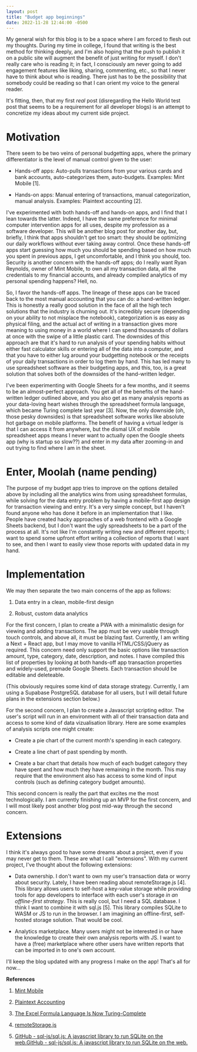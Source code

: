 ```yaml
---
layout: post
title: "Budget app beginnings"
date: 2022-11-28 12:44:00 -0500
---
```


My general wish for this blog is to be a space where I am forced to flesh out my thoughts. During my time in college, I found that writing is the best method for thinking deeply, and I'm also hoping that the push to publish it on a public site will augment the benefit of just writing for myself. I don't really care who is reading it; in fact, I consciously am never going to add engagement features like liking, sharing, commenting, etc., so that I never have to think about who is reading. There just has to be the possibility that somebody could be reading so that I can orient my voice to the general reader.

It's fitting, then, that my first *real* post (disregarding the Hello World test post that seems to be a requirement for all developer blogs) is an attempt to concretize my ideas about my current side project.

# Motivation

There seem to be two veins of personal budgetting apps, where the primary differentiator is the level of manual control given to the user:

- Hands-off apps: Auto-pulls transactions from your various cards and bank accounts, auto-categorizes them, auto-budgets. Examples: Mint Mobile [1].

- Hands-on apps: Manual entering of transactions, manual categorization, manual analysis. Examples: Plaintext accounting [2].

I've experimented with both hands-off and hands-on apps, and I find that I lean towards the latter. Indeed, I have the same preference for minimal computer intervention apps for all uses, despite my profession as a software developer. This will be another blog post for another day, but, briefly, I think that apps shouldn't get too smart: they should be optimizing our daily workflows without ever taking away control. Once these hands-off apps start guessing how much you should be spending based on how much you spent in previous apps, I get uncomfortable, and I think you should, too. Security is another concern with the hands-off apps; do I really want Ryan Reynolds, owner of Mint Mobile, to own all my transaction data, all the credentials to my financial accounts, and already compiled analytics of my personal spending happens? Hell, no.

So, I favor the hands-off apps. The lineage of these apps can be traced back to the most manual accounting that you can do: a hand-written ledger. This is honestly a really good solution in the face of all the high tech solutions that the industry is churning out. It's incredibly secure (depending on your ability to not misplace the notebook), categorization is as easy as physical filing, and the actual act of writing in a transaction gives more meaning to using money in a world where I can spend thousands of dollars at once with the swipe of a little plastic card. The downsides of this approach are that it's hard to run analysis of your spending habits without either fast calculator skills or entering all of the data into a computer, and that you have to either lug around your budgetting notebook or the receipts of your daily transactions in order to log them by hand. This has led many to use spreadsheet software as their budgeting apps, and this, too, is a great solution that solves both of the downsides of the hand-written ledger.

I've been experimenting with Google Sheets for a few months, and it seems to be an almost-perfect approach. You get all of the benefits of the hand-written ledger outlined above, and you also get as many analysis reports as your data-loving heart wishes through the spreadsheet formula language, which became Turing complete last year [3]. Now, the only downside (oh, those pesky downsides) is that spreadsheet software works like absolute hot garbage on mobile platforms. The benefit of having a virtual ledger is that I can access it from anywhere, but the dismal UX of mobile spreadsheet apps means I never want to actually open the Google sheets app (why is startup so slow??) and enter in my data after zooming-in and out trying to find where I am in the sheet.

# Enter, Moolah (name pending)

The purpose of my budget app tries to improve on the options detailed above by including all the analytics wins from using spreadsheet formulas, while solving for the data entry problem by having a mobile-first app design for transaction viewing and entry. It's a very simple concept, but I haven't found anyone who has done it before in an implementation that I like. People have created hacky approaches of a web frontend with a Google Sheets backend, but I don't want the ugly spreadsheets to be a part of the process at all. It's not like I'm constantly writing new and different reports; I want to spend some upfront effort writing a collection of reports that I want to see, and then I want to easily view those reports with updated data in my hand.

# Implementation

We may then separate the two main concerns of the app as follows:

1. Data entry in a clean, mobile-first design

2. Robust, custom data analytics

For the first concern, I plan to create a PWA with a minimalistic design for viewing and adding transactions. The app must be very usable through touch controls, and above all, it must be blazing fast. Currently, I am writing a Next + React app, but I may move to vanilla HTML/CSS/jQuery as required. This concern need only support the basic options like transaction amount, type, category, date, description, and notes. I have compiled this list of properties by looking at both hands-off app transaction properties and widely-used, premade Google Sheets. Each transaction should be editable and deleteable.

(This obviously requires some kind of data storage strategy. Currently, I am using a Supabase PostgreSQL database for all users, but I will detail future plans in the extensions section below.)

For the second concern, I plan to create a Javascript scripting editor. The user's script will run in an environment with all of their transaction data and access to some kind of data vizualisation library. Here are some examples of analysis scripts one might create:

- Create a pie chart of the current month's spending in each category.

- Create a line chart of past spending by month.

- Create a bar chart that details how much of each budget category they have spent and how much they have remaining in the month. This may require that the environment also has access to some kind of input controls (such as defining category budget amounts).

This second concern is really the part that excites me the most technologically. I am currently finishing up an MVP for the first concern, and I will most likely post another blog post mid-way through the second concern.

# Extensions

I think it's always good to have some dreams about a project, even if you may never get to them. These are what I call "extensions". With my current project, I've thought about the following extensions:

- Data ownership. I don't want to own my user's transaction data or worry about security. Lately, I have been reading about remoteStorage.js [4]. This library allows users to self-host a key-value storage while providing tools for app developers to interface with each user's storage *in an offline-first strategy*. This is really cool, but I need a SQL database. I think I want to combine it with sql.js [5]. This library compiles SQLite to WASM or JS to run in the browser. I am imagining an offline-first, self-hosted storage solution. That would be cool.

- Analytics marketplace. Many users might not be interested in or have the knowledge to create their own analysis reports with JS. I want to have a (free) marketplace where other users have written reports that can be imported in to one's own account.



I'll keep the blog updated with any progress I make on the app! That's all for now...



**References**

1. [Mint Mobile](https://www.mintmobile.com/)

2. [Plaintext Accounting](https://plaintextaccounting.org/)

3. [The Excel Formula Language Is Now Turing-Complete](https://www.infoq.com/articles/excel-lambda-turing-complete/)

4. [remoteStorage.js](https://remotestorage.io/)

5. [GitHub - sql-js/sql.js: A javascript library to run SQLite on the web.](https://github.com/sql-js/sql.js/)[GitHub - sql-js/sql.js: A javascript library to run SQLite on the web.](https://github.com/sql-js/sql.js/)


